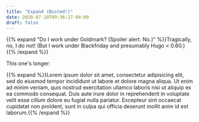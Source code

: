 ```yaml
---
title: "Expand (Busted!)"
date: 2020-07-10T09:36:27-04:00
draft: false
---
```


{{% expand "Do I work under Goldmark?  (Spoiler alert: No.)" %}}Tragically,
no, I do not!  (But I work under Blackfriday and presumably Hugo <
0.60.){{% /expand %}}

This one's longer:

{{% expand %}}Lorem ipsum dolor sit amet, consectetur adipisicing elit,
sed do eiusmod tempor incididunt ut labore et dolore magna aliqua. Ut
enim ad minim veniam, quis nostrud exercitation ullamco laboris nisi ut
aliquip ex ea commodo consequat. Duis aute irure dolor in reprehenderit
in voluptate velit esse cillum dolore eu fugiat nulla pariatur. Excepteur
sint occaecat cupidatat non proident, sunt in culpa qui officia deserunt
mollit anim id est laborum.{{% /expand %}}
